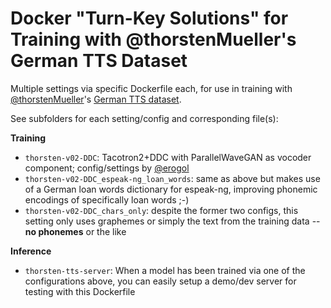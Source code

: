 # Docker "Turn-Key Solutions" for Training with @thorstenMueller's German TTS Dataset

Multiple settings via specific Dockerfile each, for use in training with [@thorstenMueller](https://github.com/thorstenMueller)'s [German TTS dataset](https://github.com/thorstenMueller/deep-learning-german-tts).

See subfolders for each setting/config and corresponding file(s):

**Training**

* `thorsten-v02-DDC`: Tacotron2+DDC with ParallelWaveGAN as vocoder component; config/settings by [@erogol](https://github.com/erogol/TTS_recipes/tree/master/Thorsten_DE/DoubleDecoderConsistency)
* `thorsten-v02-DDC_espeak-ng_loan_words`: same as above but makes use of a German loan words dictionary for espeak-ng, improving phonemic encodings of specifically loan words ;-)
* `thorsten-v02-DDC_chars_only`: despite the former two configs, this setting only uses graphemes or simply the text from the training data -- **no phonemes** or the like

**Inference**

* `thorsten-tts-server`: When a model has been trained via one of the configurations above, you can easily setup a demo/dev server for testing with this Dockerfile
